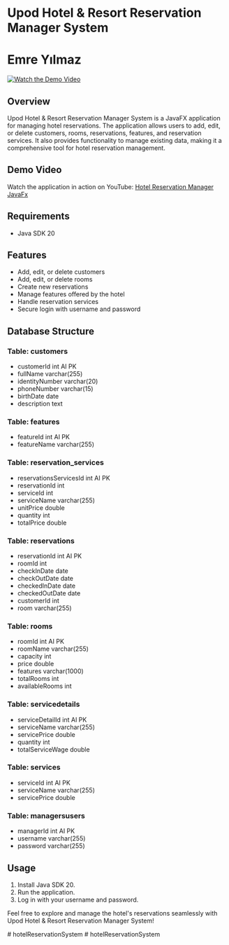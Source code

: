 # Upod Hotel & Resort Reservation Manager System
# Emre Yılmaz
[![Watch the Demo Video](https://img.youtube.com/vi/4SonGaUNHoQ/0.jpg)](https://youtu.be/4SonGaUNHoQ)

## Overview

Upod Hotel & Resort Reservation Manager System is a JavaFX application for managing hotel reservations. The application allows users to add, edit, or delete customers, rooms, reservations, features, and reservation services. It also provides functionality to manage existing data, making it a comprehensive tool for hotel reservation management.

## Demo Video

Watch the application in action on YouTube: [Hotel Reservation Manager JavaFx](https://www.youtube.com/watch?v=4SonGaUNHoQ)
## Requirements

- Java SDK 20

## Features

- Add, edit, or delete customers
- Add, edit, or delete rooms
- Create new reservations
- Manage features offered by the hotel
- Handle reservation services
- Secure login with username and password

## Database Structure

### Table: customers

- customerId int AI PK
- fullName varchar(255)
- identityNumber varchar(20)
- phoneNumber varchar(15)
- birthDate date
- description text

### Table: features

- featureId int AI PK
- featureName varchar(255)

### Table: reservation_services

- reservationsServicesId int AI PK
- reservationId int
- serviceId int
- serviceName varchar(255)
- unitPrice double
- quantity int
- totalPrice double

### Table: reservations

- reservationId int AI PK
- roomId int
- checkInDate date
- checkOutDate date
- checkedInDate date
- checkedOutDate date
- customerId int
- room varchar(255)

### Table: rooms

- roomId int AI PK
- roomName varchar(255)
- capacity int
- price double
- features varchar(1000)
- totalRooms int
- availableRooms int

### Table: servicedetails

- serviceDetailId int AI PK
- serviceName varchar(255)
- servicePrice double
- quantity int
- totalServiceWage double

### Table: services

- serviceId int AI PK
- serviceName varchar(255)
- servicePrice double

### Table: managersusers

- managerId int AI PK
- username varchar(255)
- password varchar(255)

## Usage

1. Install Java SDK 20.
2. Run the application.
3. Log in with your username and password.

Feel free to explore and manage the hotel's reservations seamlessly with Upod Hotel & Resort Reservation Manager System!

#   h o t e l R e s e r v a t i o n S y s t e m 
 
 #   h o t e l R e s e r v a t i o n S y s t e m 
 
 
